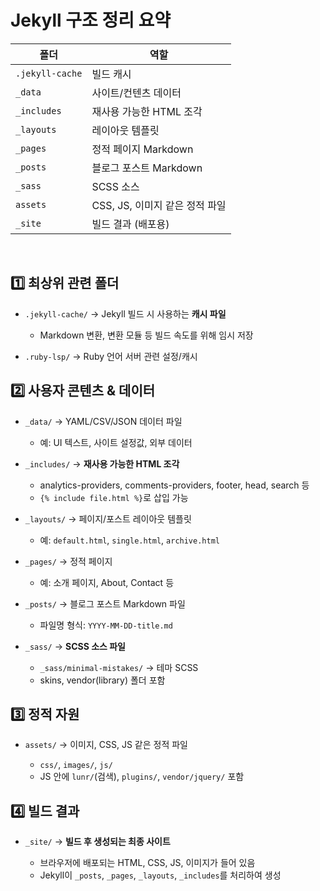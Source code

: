 # Jekyll 구조 정리 요약

| 폴더            | 역할                           |
| --------------- | ------------------------------ |
| `.jekyll-cache` | 빌드 캐시                      |
| `_data`         | 사이트/컨텐츠 데이터           |
| `_includes`     | 재사용 가능한 HTML 조각        |
| `_layouts`      | 레이아웃 템플릿                |
| `_pages`        | 정적 페이지 Markdown           |
| `_posts`        | 블로그 포스트 Markdown         |
| `_sass`         | SCSS 소스                      |
| `assets`        | CSS, JS, 이미지 같은 정적 파일 |
| `_site`         | 빌드 결과 (배포용)             |

<br>

## 1️⃣ 최상위 관련 폴더

- `.jekyll-cache/` → Jekyll 빌드 시 사용하는 **캐시 파일**

  - Markdown 변환, 변환 모듈 등 빌드 속도를 위해 임시 저장

- `.ruby-lsp/` → Ruby 언어 서버 관련 설정/캐시

## 2️⃣ 사용자 콘텐츠 & 데이터

- `_data/` → YAML/CSV/JSON 데이터 파일

  - 예: UI 텍스트, 사이트 설정값, 외부 데이터

- `_includes/` → **재사용 가능한 HTML 조각**

  - analytics-providers, comments-providers, footer, head, search 등
  - `{% include file.html %}`로 삽입 가능

- `_layouts/` → 페이지/포스트 레이아웃 템플릿

  - 예: `default.html`, `single.html`, `archive.html`

- `_pages/` → 정적 페이지

  - 예: 소개 페이지, About, Contact 등

- `_posts/` → 블로그 포스트 Markdown 파일

  - 파일명 형식: `YYYY-MM-DD-title.md`

- `_sass/` → **SCSS 소스 파일**

  - `_sass/minimal-mistakes/` → 테마 SCSS
  - skins, vendor(library) 폴더 포함

## 3️⃣ 정적 자원

- `assets/` → 이미지, CSS, JS 같은 정적 파일

  - `css/`, `images/`, `js/`
  - JS 안에 `lunr/`(검색), `plugins/`, `vendor/jquery/` 포함

## 4️⃣ 빌드 결과

- `_site/` → **빌드 후 생성되는 최종 사이트**

  - 브라우저에 배포되는 HTML, CSS, JS, 이미지가 들어 있음
  - Jekyll이 `_posts`, `_pages`, `_layouts`, `_includes`를 처리하여 생성
